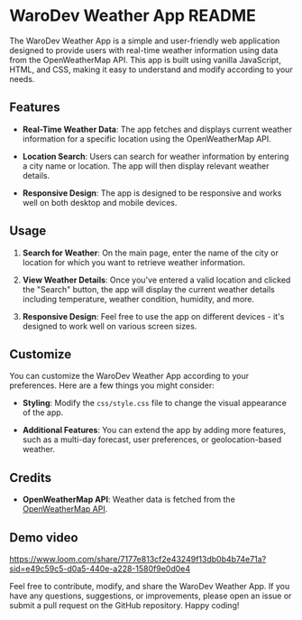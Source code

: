 # WaroDev Weather App README

The WaroDev Weather App is a simple and user-friendly web application designed to provide users with real-time weather information using data from the OpenWeatherMap API. This app is built using vanilla JavaScript, HTML, and CSS, making it easy to understand and modify according to your needs.

## Features

- **Real-Time Weather Data**: The app fetches and displays current weather information for a specific location using the OpenWeatherMap API.

- **Location Search**: Users can search for weather information by entering a city name or location. The app will then display relevant weather details.

- **Responsive Design**: The app is designed to be responsive and works well on both desktop and mobile devices.

## Usage

1. **Search for Weather**: On the main page, enter the name of the city or location for which you want to retrieve weather information.

2. **View Weather Details**: Once you've entered a valid location and clicked the "Search" button, the app will display the current weather details including temperature, weather condition, humidity, and more.

3. **Responsive Design**: Feel free to use the app on different devices - it's designed to work well on various screen sizes.

## Customize

You can customize the WaroDev Weather App according to your preferences. Here are a few things you might consider:

- **Styling**: Modify the `css/style.css` file to change the visual appearance of the app.

- **Additional Features**: You can extend the app by adding more features, such as a multi-day forecast, user preferences, or geolocation-based weather.

## Credits

- **OpenWeatherMap API**: Weather data is fetched from the [OpenWeatherMap API](https://openweathermap.org/api).

## Demo video
https://www.loom.com/share/7177e813cf2e43249f13db0b4b74e71a?sid=e49c59c5-d0a5-440e-a228-1580f9e0d0e4

Feel free to contribute, modify, and share the WaroDev Weather App. If you have any questions, suggestions, or improvements, please open an issue or submit a pull request on the GitHub repository. Happy coding!

